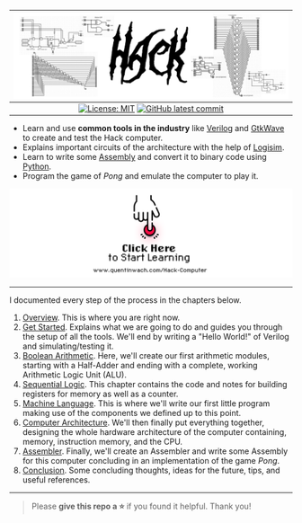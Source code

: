 |[![](src/header_design.png)](https://www.quentinwach.com/Hack-Computer)|
| :--: |
|[![License: MIT](https://img.shields.io/badge/License-MIT-yellow.svg)](https://opensource.org/licenses/MIT) [![GitHub latest commit](https://badgen.net/github/last-commit/QuentinWach/HACK-CPU)](https://GitHub.com/QuentinWach/HACK-CPU/commits/main)|

+ Learn and use **common tools in the industry** like [Verilog](https://en.wikipedia.org/wiki/Verilog) and [GtkWave](https://gtkwave.github.io/gtkwave/install/win.html) to create and test the Hack computer.
+ Explains important circuits of the architecture with the help of [Logisim](http://www.cburch.com/logisim/).
+ Learn to write some [Assembly](https://en.wikipedia.org/wiki/Assembly_language) and convert it to binary code using [Python](https://www.python.org).
+ Program the game of _Pong_ and emulate the computer to play it.

<!--+ Learn how to use the provided emulator written in [C]() or [Python](). -->
<!-- + Create an actual `.gds` mask with the [OpenLane PDK](https://openlane2.readthesrc.io/en/latest/getting_started/newcomers/index.html) and see it in [KLayout](https://www.klayout.de/).
+ Visualize/render the 3D-chip using [IC3D](https://github.com/QuentinWach/IC3D).-->


[![Glowing Button](src/start_reading.png)](https://www.quentinwach.com/Hack-Computer)


---
I documented every step of the process in the chapters below.

1. [Overview](https://www.quentinwach.com/Hack-Computer/0_Overview.html). This is where you are right now.
2. [Get Started](https://www.quentinwach.com/Hack-Computer/1_Get_Started.html). Explains what we are going to do and guides you through the setup of all the tools. We'll end by writing a "Hello World!" of Verilog and simulating/testing it.
3. [Boolean Arithmetic](https://www.quentinwach.com/Hack-Computer/2_Boolean_Arithmetic.html). Here, we'll create our first arithmetic modules, starting with a Half-Adder and ending with a complete, working Arithmetic Logic Unit (ALU).
4. [Sequential Logic](https://www.quentinwach.com/Hack-Computer/3_Sequential_Logic.html). This chapter contains the code and notes for building registers for memory as well as a counter.
5. [Machine Language](https://www.quentinwach.com/Hack-Computer/4_Machine_Language.html). This is where we'll write our first little program making use of the components we defined up to this point.
6. [Computer Architecture](https://www.quentinwach.com/Hack-Computer/5_Computer_Architecture.html). We'll then finally put everything together, designing the whole hardware architecture of the computer containing, memory, instruction memory, and the CPU.
7. [Assembler](https://www.quentinwach.com/Hack-Computer/6_Assembler.html). Finally, we'll create an Assembler and write some Assembly for this computer concluding in an implementation of the game _Pong_.
8. [Conclusion](https://www.quentinwach.com/Hack-Computer/7_Conclusion.html). Some concluding thoughts, ideas for the future, tips, and useful references.

---
>Please **give this repo a ⭐** if you found it helpful. Thank you!

